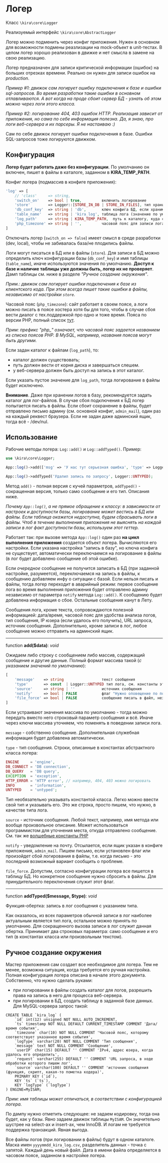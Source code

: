# Логер

Класс `\kira\core\Logger`

Реализуемый интерфейс `\kira\core\AbstractLogger`

Логер можно подменить через конфиг приложения. Нужен в основном для возможности подмены реазлизации на mock-объект в unit-тестах. В целом логер хорошо реализован в движке и нет смысла в замене на свою реализацию.

Логер предназначен для записи критической информации (ошибок) на больших отрезках времени. Реально он нужен для записи ошибок на *production*.

*Пример #1: движок сам логирует ошибку подключения к базе и ошибки sql-запросов. Во время разработки такие ошибки в основном отлавливаются. А вот когда на проде сбоит сервер БД - узнать об этом можно через логи этого класса.*

*Пример #2: логирование 404, 403 ошибок HTTP. Реализация зависит от приложения, но сама по себе информация полезна. Да, я знаю, про логи веб-сервера и их парсеры. Я не настаиваю :)*

Сам по себе движок логирует ошибки подключения в базе. Ошибки SQL-запросов тоже логируются движком.

## Конфигурация

**Логер будет работать даже без конфигурации**. По умолчанию он включен, пишет в файлы в каталоге, заданном в **KIRA_TEMP_PATH**.

Конфиг логера (подмассив в конфиге приложения):

```PHP
'log' => [
    // 'class'     => string,
    'switch_on'    => bool | true,         включить логирование
    'store'        => Logger::[STORE_IN_DB | STORE_IN_FILES], тип хранителя логов
    'db_conf_key'  => string | 'db',       ключ конфига БД, если храним логи в базе
    'table_name'   => string | 'kira_log', таблица лога (значение по умолчанию) при записи в БД
    'log_path'     => string | KIRA_TEMP_PATH,  путь к каталогу, куда складывать файлы логов, если храним в файлах
    'php_timezone' => string | '',         часовой пояс для записи лога
]
```

Отключать логер (`switch_on => false`) имеет смысл в среде разработки (dev, local), чтобы не забивалась база/не плодились файлы.

Логи могут писаться в БД или в файлы (`store`). Для записи в БД можно определить ключ конфигурации базы (`db_conf_key`) и имя таблицы (`table_name`), иначе используются значения по умолчанию. **Доступ к базе и наличие таблицы уже должны быть, логер их не проверяет**. Дамп таблицы см. ниже в разделе *"Ручное создание окружения"*.

*Прим.: движок сам логирует ошибки подключения к базе из клиентского кода. При этом всегда пишет такие ошибки в файлы, независимо от настройки `store`.*

Часовой пояс (`php_timezone`): сайт работает в своем поясе, а логи можно писать в поясе хостера хотя бы для того, чтобы в случае сбоя вести диалог с тех.поддержкой про одно и тоже время. Пояса по версии PHP, полный cписок [тут](http://php.net/manual/en/timezones.php).

*Прим: префикс "php_" означает, что часовой пояс задается названием из списка поясов PHP. В MySQL, например, названия поясов могут быть другими.*

Если задан каталог к файлам (`log_path`), то:

- каталог должен существовать;
- путь должен вести от корня диска и завершаться слешем.
- у веб-сервера должен быть доступ на запись в этот каталог.

Если указать пустое значение для `log_path`, тогда логирование в файлы будет исключено.

**Внимание**. Даже при хранении логов в базу, рекомендуется задать каталог для лог-файлов. В случае сбоя подключения к БД логер попытается писать в файлы. Если сбоит сохранение в файлы, будет отправлено письмо админу (см. основной конфиг, `admin_mail`), один раз на каждый реквест браузера. Если не задан даже админский ящик, тогда всё - /dev/nul.

## Использование

Рабочие методы логера: `Log::add()` и `Log::addTyped()`. Пример:

```PHP
use \kira\core\Logger;

App::log()->add(['msg' => 'У нас тут серьезная ошибка', 'type' => Logger::EXCEPTION, 'notify' => true]);

App::log()->addTyped('Удалил запись по запросу', Logger::UNTYPED);
```

Метод `add()` - полная версия с кучей параметров, `addTyped()` - сокращенная версия, только само сообщение и его тип. Описания ниже.

*Почему `App::log()`, а не прямое обращение к классу: в зависимости от настроек и доступности базы, логирование может вестись в БД или файлы. Если таблица окажется недоступна, будем сбрасывать логи в файлы. Чтоб в течение выполнения приложения не выяснять на каждой записи в лог факт доступности базы, используем этот геттер.*

Работает так: при вызове метода `App::log()` один раз **на цикл выполнения приложения** создается объект логера. Вычисляются его настройки. Если указана настройка "запись в базу", но ключа конфига не существует, автоматически переключаемся на логирование в файлы (в лог будет добавлено сообщение об этой ошибке).

Если *очередное* сообщение не получится записать в БД (при заданной настройке, разумеется), переключаемся на запись в файлы, к сообщению добавляем инфу о ситуации с базой. Если нельзя писать и файлы, тогда логер переходит в аварийный режим: первое сообщение лога во время выполнения приложения будет отправлено админу независимо от параметра `notify` метода `Log::add()`. К сообщению будет добавлена информация о сбое. Остальные сообщения канут в Лету.

Сообщения лога, кроме текста, сопровождаются полезной информацией: дата/время, часовой пояс для удобства анализа логов, тип сообщения, IP юзера (если удалось его получить), URL запроса, источник сообщения. Дополнительно, кроме записи в лог, любое сообщение можно отправить на админский ящик.

---

function __add($data)__: _void_

Ожидаем либо строку с сообщением либо массив, содержащий сообщение и другие данные. Полный формат массива такой (*с указанием значений по умолчанию*):

```PHP
[
    'message'    => string                 текст сообщения
    'type'       => const  | Logger::UNTYPED тип лога, см. константы этого класса
    'source'     => string | ''            источник сообщения
    'notify'     => bool | FALSE           флаг "Нужно оповещение по почте"
    'file_force' => bool | FALSE           сообщение писать в файл, независимо от настройки.
]
```

Если устраивают значения массива по умолчанию - тогда можно передать вместо него строковый параметр сообщения и всё. Иначе через ключи массива уточняем, что поменять в поведении записи лога.

`message` - собственно сообщение. Дополнительная служебная информация будет добавлена автоматически.

`type` - тип сообщения. Строки, описанные в константах абстрактного класса логера:

```PHP
ENGINE     = 'engine',
DB_CONNECT = 'DB connection',
DB_QUERY   = 'DB query',
EXCEPTION  = 'exception',
HTTP_ERROR = 'HTTP error', // например, 404, 403 можно логировать
INFO       = 'information',
UNTYPED    = 'untyped';
```

Тип необязательно указывать константой класса. Легко можно ввести свой тип и указывать его. Это же строка, просто пишем, что нужно, в качестве типа лога.

`source` - источник сообщения. Любой текст, например, имя метода или вообще произвольное описание. Может использоваться программистом для уточнения места, откуда отправлено сообщение. См. так же [волшебные константы PHP](http://php.net/manual/ru/language.constants.predefined.php)

`notify` - уведомление на почту. Отсылается, если ящик указан в конфиге приложения, `admin_mail`. Пишем письмо, если установлен флаг или произойдет сбой логирования в файлы, т.е. когда письмо - это последний возможный вариант сообщить о проблеме.

`file_force`. Допустим, согласно конфигурации логера все пишется в таблицу БД. Но конкретное сообщение нужно сбросить в файлы. Для принудительного переключения служит этот флаг.

---

function __addTyped($message, $type)__: _void_

Функция-обертка: запись в лог сообщения с указанием типа.

Как оказалось, из всех параметров обычной записи в лог наиболее актуальным является тип лога, остальное можно принять по умолчанию. Для сокращенного вызова записи в лог служит данная обертка. Принимает два строковых параметра: само сообщение и его тип (в константах класса или произвольным текстом).

## Ручное создание окружения

Мастер приложения сам создает все необходимое для логера. Тем не менее, возможна ситуация, когда требуется его ручная настройка. Полная конфигурация логера описана в начале этого документа. Собственно, что нужно сделать руками:

- при логировании в файлы создать каталог для логов, разрешить права на запись в него для процесса веб-сервера.
- при логировании в БД, создать таблицу в заданной базе данных. Для MySQL-сервера запрос такой:

```MySQL
CREATE TABLE `kira_log` (
    `id` int(12) unsigned NOT NULL AUTO_INCREMENT,
    `ts` timestamp NOT NULL DEFAULT CURRENT_TIMESTAMP COMMENT 'Дата/время события',
    `timezone` char(10) NOT NULL COMMENT 'Часовой пояс, которому соответствует указанное время события',
    `logType` varchar(20) NOT NULL COMMENT 'Тип сообщения',
    `message` text NOT NULL COMMENT 'Сообщение',
    `userIP` char(15) DEFAULT '' COMMENT 'IPv4, адрес юзера, когда удалось его определить',
    `request` varchar(255) DEFAULT '' COMMENT 'URL запроса, в ходе обработки которого пишем лог',
    `source` varchar(100) DEFAULT '' COMMENT 'источник сообщения (функция, скрипт, какая-то пометка кодера)',
    PRIMARY KEY (`id`),
    KEY `ts` (`ts`),
    KEY `logType` (`logType`)
) ENGINE=MyISAM;
```

*Прим: имя таблицы может отличаться, в соответствии с конфигурацией логера.*

По дампу нужно отметить следующее: не задаем кодировку, тогда она будет, как у базы. Явно задаем движок таблицы `MyISAM`. Он значительно шустрее на select-ах и insert-ах, чем InnoDB. И логам не требуется поддержка транзакций. Явная выгода.

Все файлы логов (при логировании в файлы) будут в одном каталоге. Маска имен `yyyymmdd_kira_log.csv`, разделитель данных - точка с запятой. Каждый день новый файл. Дата в имени файла определяется в часовом поясе, заданном в настройке логера.
